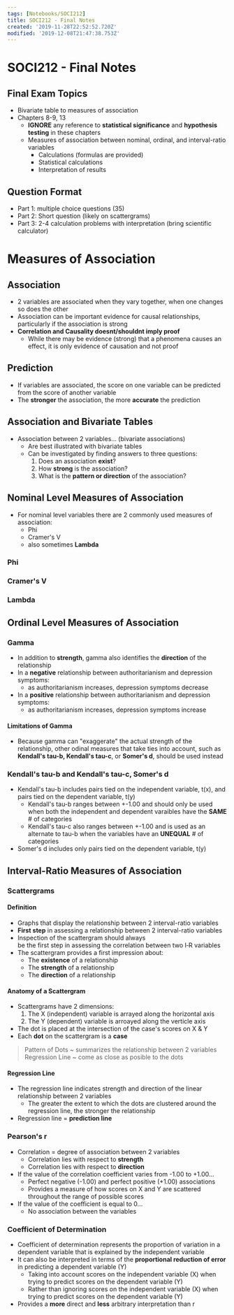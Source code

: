 ```yaml
---
tags: [Notebooks/SOCI212]
title: SOCI212 - Final Notes
created: '2019-11-28T22:52:52.720Z'
modified: '2019-12-08T21:47:38.753Z'
---
```


# SOCI212 - Final Notes

## Final Exam Topics

- Bivariate table to measures of association
- Chapters 8-9, 13
  - **IGNORE** any reference to **statistical significance** and **hypothesis testing** in these chapters
  - Measures of association between nominal, ordinal, and interval-ratio variables
    - Calculations (formulas are provided)
    - Statistical calculations
    - Interpretation of results

## Question Format

- Part 1: multiple choice questions (35)
- Part 2: Short question (likely on scattergrams)
- Part 3: 2-4 calculation problems with interpretation (bring scientific calculator)

# Measures of Association

## Association

- 2 variables are associated when they vary together, when one changes so does the other
- Association can be important evidence for causal relationships, particularly if the association is strong
- **Correlation and Causality doesnt/shouldnt imply proof**
  - While there may be evidence (strong) that a phenomena causes an effect, it is only evidence of causation and not proof

## Prediction

- If variables are associated, the score on one variable can be predicted from the score of another variable
- The **stronger** the association, the more **accurate** the prediction

## Association and Bivariate Tables

- Association between 2 variables... (bivariate associations)
  - Are best illustrated with bivariate tables
  - Can be investigated by finding answers to three questions:
    1. Does an association **exist**?
    2. How **strong** is the association?
    3. What is the **pattern or direction** of the association?
  
## Nominal Level Measures of Association

- For nominal level variables there are 2 commonly used measures of association:
  - Phi
  - Cramer's V
  - also sometimes **Lambda**

### Phi

### Cramer's V

### Lambda

## Ordinal Level Measures of Association

### Gamma

- In addition to **strength**, gamma also identifies the **direction** of the relationship
- In a **negative** relationship between authoritarianism and depression symptoms:
  - as authoritarianism increases, depression symptoms decrease
- In a **positive** relationship between authoritarianism and depression symptoms:
  - as authoritarianism increases, depression symptoms increase

#### Limitations of Gamma

- Because gamma can "exaggerate" the actual strength of the relationship, other odinal measures that take ties into account, such as **Kendall's tau-b, Kendall's tau-c**, or **Somer's d**, should be used instead

### Kendall's tau-b and Kendall's tau-c, Somer's d

- Kendall's tau-b includes pairs tied on the independent variable, t(x), and pairs tied on the dependent variable, t(y)
  - Kendall's tau-b ranges between +-1.00 and should only be used when both the independent and dependent varaibles have the **SAME** # of categories
  - Kendall's tau-c also ranges between +-1.00 and is used as an alternate to tau-b when the variables have an **UNEQUAL** # of categories
- Somer's d includes only pairs tied on the dependent variable, t(y)

## Interval-Ratio Measures of Association

### Scattergrams

#### Definition

- Graphs that display the relationship between 2 interval-ratio variables
- **First step** in assessing a relationship between 2 interval-ratio variables
- Inspection of the scattergram should always be the first step in assessing the correlation between two I‐R variables
- The scattergram provides a first impression about:
  - The **existence** of a relationship
  - The **strength** of a relationship
  - The **direction** of a relationship

#### Anatomy of a Scattergram

- Scattergrams have 2 dimensions:
  1. The X (independent) variable is arrayed along the horizontal axis
  2. The Y (dependent) variable is arroayed along the verticle axis
- The dot is placed at the intersection of the case's scores on X & Y
- Each **dot** on the scattergram is a **case**

> Pattern of Dots ~ summarizes the relationship between 2 variables
> Regression Line ~ come as close as posible to the dots

#### Regression Line

- The regression line indicates strength and direction of the linear relationship between 2 variables
  - The greater the extent to which the dots are clustered around the regression line, the stronger the relationship
- Regression line = **prediction line**

### Pearson's r

- Correlation = degree of association between 2 variables
  - Correlation lies with respect to **strength**
  - Correlation lies with respect to **direction**
- If the value of the correlation coefficient varies from -1.00 to +1.00...
  - Perfect negative (-1.00) and perfect positive (+1.00) associations
  - Provides a measure of how scores on X and Y are scattered throughout the range of possible scores
- If the value of the coefficient is equal to 0...
  - No association between the variables

### Coefficient of Determination

- Coefficient of determination represents the proportion of variation in a dependent variable that is explained by the independent variable
- It can also be interpreted in terms of the **proportional reduction of error** in predicting a dependent variable (Y)
  - Taking into account scores on the independent variable (X) when trying to predict scores on the dependent variable (Y)
  - Rather than ignoring scores on the  independent variable (X) when trying to predict scores on the dependent variable (Y)
- Provides a **more** direct and **less** arbitrary interpretation than r
